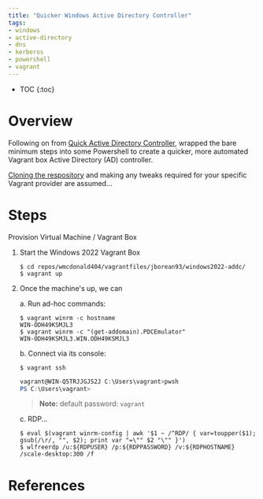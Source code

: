 ```yaml
---
title: "Quicker Windows Active Directory Controller"
tags:
- windows
- active-directory
- dns
- kerberos
- powershell
- vagrant
---
```


* TOC
{:toc}

# Overview

Following on from [Quick Active Directory Controller](https://wmcdonald404.co.uk/2024/11/09/quick-active-directory-controller.html), wrapped the bare minimum steps into some Powershell to create a quicker, more automated Vagrant box Active Directory (AD) controller.

[Cloning the respository](https://github.com/wmcdonald404/wmcdonald404-vagrantfiles) and making any tweaks required for your specific Vagrant provider are assumed...

# Steps
Provision Virtual Machine / Vagrant Box 

1. Start the Windows 2022 Vagrant Box
    ```shell
    $ cd repos/wmcdonald404/vagrantfiles/jborean93/windows2022-addc/
    $ vagrant up    
    ```

2. Once the machine's up, we can 

    a. Run ad-hoc commands:
    
    ```shell
    $ vagrant winrm -c hostname
    WIN-ODH49KSMJL3
    $ vagrant winrm -c "(get-addomain).PDCEmulator"
    WIN-ODH49KSMJL3.WIN.ODH49KSMJL3
    ```
    
    b. Connect via its console:
    
    ```shell
    $ vagrant ssh
    ```
    ```powershell
    vagrant@WIN-Q5TRJJGJS2J C:\Users\vagrant>pwsh
    PS C:\Users\vagrant> 
    ```

    > **Note:** default password: `vagrant`

    c. RDP...

    ```
    $ eval $(vagrant winrm-config | awk '$1 ~ /^RDP/ { var=toupper($1); gsub(/\r/, "", $2); print var "=\"" $2 "\"" }')
    $ wlfreerdp /u:${RDPUSER} /p:${RDPPASSWORD} /v:${RDPHOSTNAME} /scale-desktop:300 /f
    ```

# References

